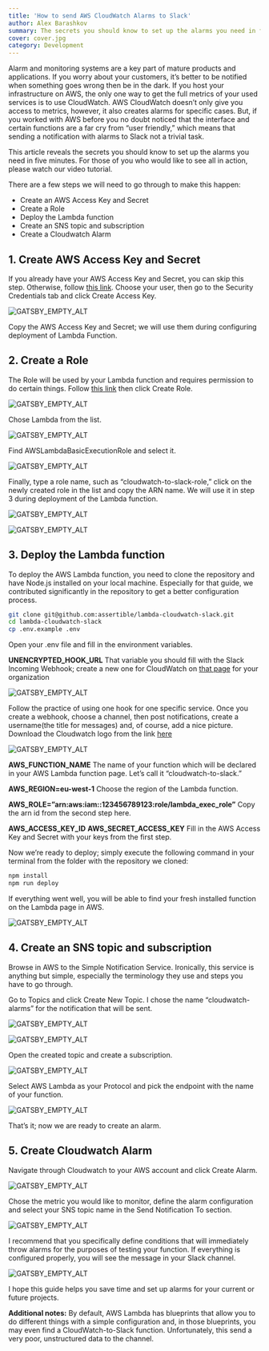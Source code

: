 ```yaml
---
title: 'How to send AWS CloudWatch Alarms to Slack'
author: Alex Barashkov
summary: The secrets you should know to set up the alarms you need in five minutes with AWS CloudWatch.
cover: cover.jpg
category: Development
---
```


Alarm and monitoring systems are a key part of mature products and applications. If you worry about your customers, it’s better to be notified when something goes wrong then be in the dark. If you host your infrastructure on AWS, the only one way to get the full metrics of your used services is to use CloudWatch. AWS CloudWatch doesn’t only give you access to metrics, however, it also creates alarms for specific cases. But, if you worked with AWS before you no doubt noticed that the interface and certain functions are a far cry from “user friendly,” which means that sending a notification with alarms to Slack not a trivial task.

This article reveals the secrets you should know to set up the alarms you need in five minutes. For those of you who would like to see all in action, please watch our video tutorial.

There are a few steps we will need to go through to make this happen:

- Create an AWS Access Key and Secret
- Create a Role
- Deploy the Lambda function
- Create an SNS topic and subscription
- Create a Cloudwatch Alarm

## 1. Create AWS Access Key and Secret

If you already have your AWS Access Key and Secret, you can skip this step. Otherwise, follow [this link](https://console.aws.amazon.com/iam/home#/users). Choose your user, then go to the Security Credentials tab and click Create Access Key.

![GATSBY_EMPTY_ALT](alarms1.png)

Copy the AWS Access Key and Secret; we will use them during configuring deployment of Lambda Function.

## 2. Create a Role

The Role will be used by your Lambda function and requires permission to do certain things.
Follow [this link](https://console.aws.amazon.com/iam/home?region=eu-west-1#/roles) then click Create Role.

![GATSBY_EMPTY_ALT](alarms2.png)

Chose Lambda from the list.

![GATSBY_EMPTY_ALT](alarms3.png)

Find AWSLambdaBasicExecutionRole and select it.

![GATSBY_EMPTY_ALT](alarms4.png)

Finally, type a role name, such as “cloudwatch-to-slack-role,” click on the newly created role in the list and copy the ARN name. We will use it in step 3 during deployment of the Lambda function.

![GATSBY_EMPTY_ALT](alarms5.png)

![GATSBY_EMPTY_ALT](alarms6.png)

## 3. Deploy the Lambda function

To deploy the AWS Lambda function, you need to clone the repository and have Node.js installed on your local machine. Especially for that guide, we contributed significantly in the repository to get a better configuration process.

```bash
git clone git@github.com:assertible/lambda-cloudwatch-slack.git
cd lambda-cloudwatch-slack
cp .env.example .env
```

Open your .env file and fill in the environment variables.

**UNENCRYPTED_HOOK_URL**
That variable you should fill with the Slack Incoming Webhook; create a new one for CloudWatch on [that page](https://slack.com/apps/A0F7XDUAZ-incoming-webhooks) for your organization

![GATSBY_EMPTY_ALT](alarms7.png)

Follow the practice of using one hook for one specific service. Once you create a webhook, choose a channel, then post notifications, create a username(the title for messages) and, of course, add a nice picture. Download the Cloudwatch logo from the link [here](https://user-images.githubusercontent.com/2697570/46758481-30917080-cccd-11e8-966b-9a2813ff1e8a.png)

![GATSBY_EMPTY_ALT](alarms8.png)

**AWS_FUNCTION_NAME**
The name of your function which will be declared in your AWS Lambda function page. Let’s call it “cloudwatch-to-slack.”

**AWS_REGION=eu-west-1**
Choose the region of the Lambda function.

**AWS_ROLE=”arn:aws:iam::123456789123:role/lambda_exec_role”**
Copy the arn id from the second step here.

**AWS_ACCESS_KEY_ID**
**AWS_SECRET_ACCESS_KEY**
Fill in the AWS Access Key and Secret with your keys from the first step.

Now we’re ready to deploy; simply execute the following command in your terminal from the folder with the repository we cloned:

```bash
npm install
npm run deploy
```

If everything went well, you will be able to find your fresh installed function on the Lambda page in AWS.

![GATSBY_EMPTY_ALT](alarms9.png)

## 4. Create an SNS topic and subscription

Browse in AWS to the Simple Notification Service. Ironically, this service is anything but simple, especially the terminology they use and steps you have to go through.

Go to Topics and click Create New Topic. I chose the name “cloudwatch-alarms” for the notification that will be sent.

![GATSBY_EMPTY_ALT](alarms10.png)

![GATSBY_EMPTY_ALT](alarms11.png)

Open the created topic and create a subscription.

![GATSBY_EMPTY_ALT](alarms12.png)

Select AWS Lambda as your Protocol and pick the endpoint with the name of your function.

![GATSBY_EMPTY_ALT](alarms13.png)

That’s it; now we are ready to create an alarm.

## 5. Create Cloudwatch Alarm

Navigate through Cloudwatch to your AWS account and click Create Alarm.

![GATSBY_EMPTY_ALT](alarms14.png)

Chose the metric you would like to monitor, define the alarm configuration and select your SNS topic name in the Send Notification To section.

![GATSBY_EMPTY_ALT](alarms15.png)

I recommend that you specifically define conditions that will immediately throw alarms for the purposes of testing your function. If everything is configured properly, you will see the message in your Slack channel.

![GATSBY_EMPTY_ALT](alarms16.png)

I hope this guide helps you save time and set up alarms for your current or future projects.

**Additional notes:**
By default, AWS Lambda has blueprints that allow you to do different things with a simple configuration and, in those blueprints, you may even find a CloudWatch-to-Slack function. Unfortunately, this send a very poor, unstructured data to the channel.
